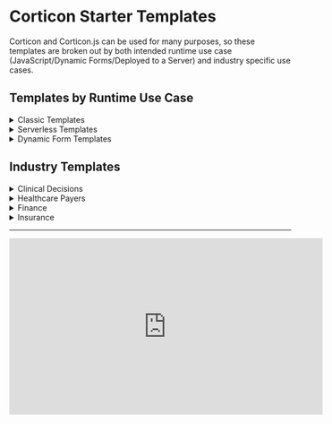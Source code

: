 # Corticon Starter Templates

Corticon and Corticon.js can be used for many purposes, so these templates are broken out by both intended runtime use case (JavaScript/Dynamic Forms/Deployed to a Server) and industry specific use cases. 

<!-- ## Templates by Runtime Use Case


- **[Classic Templates](classic-templates/README.md)**: Rule Project templates for use in Corticon Studio and deployed to a Corticon Server
- **[Serverless Templates](js-templates/README.md)**: Rule Project templates for use in Corticon.js Studio, and generated into a JavaScript Decision Function
- **[Dynamic Form Templates](form-templates/README.md)**: Rule Project templates for use in Corticon.js Studio, and generated into a JavaScript Decision Function driving client-side dynamic form behavior  -->

<section>
  <h1>Templates by Runtime Use Case </h1>
  <details>
    <summary>Classic Templates</summary>
    <p>Rule Project templates for use in Corticon Studio and deployed to a Corticon Server
    </p>
  </details>
  <details>
    <summary>Serverless Templates</summary>
    <p>Rule Project templates for use in Corticon.js Studio, and generated into a JavaScript Decision Function
         </p>
  </details>
  <details>
    <summary>Dynamic Form Templates
    </summary>
    <p>Rule Project templates for use in Corticon.js Studio, and generated into a JavaScript Decision Function driving client-side dynamic form behavior </p>
  </details>

</section>


<section>
  <h1>Industry Templates  </h1>
  <details>
    <summary>Clinical Decisions</summary>
    <p>
    </p>
  </details>
  <details>
    <summary>Healthcare Payers</summary>
    <p>
         </p>
  </details>
  <details>
    <summary>Finance
    </summary>
    <p></p>
  </details>
  <details>
    <summary>Insurance
    </summary>
    <p>. </p>
  </details>
</section>

---
<iframe width="560" height="315" src="https://www.youtube.com/embed/J4Mizdn3cEk" title="YouTube video player" frameborder="0" allow="accelerometer; autoplay; clipboard-write; encrypted-media; gyroscope; picture-in-picture; web-share" allowfullscreen></iframe>

<!-- ## Corticon Starter Rule Vocabularies

These are pre-built rule vocabularies, generated from JSON schemas and other data model representations of openly available ontologies. 
 -->



